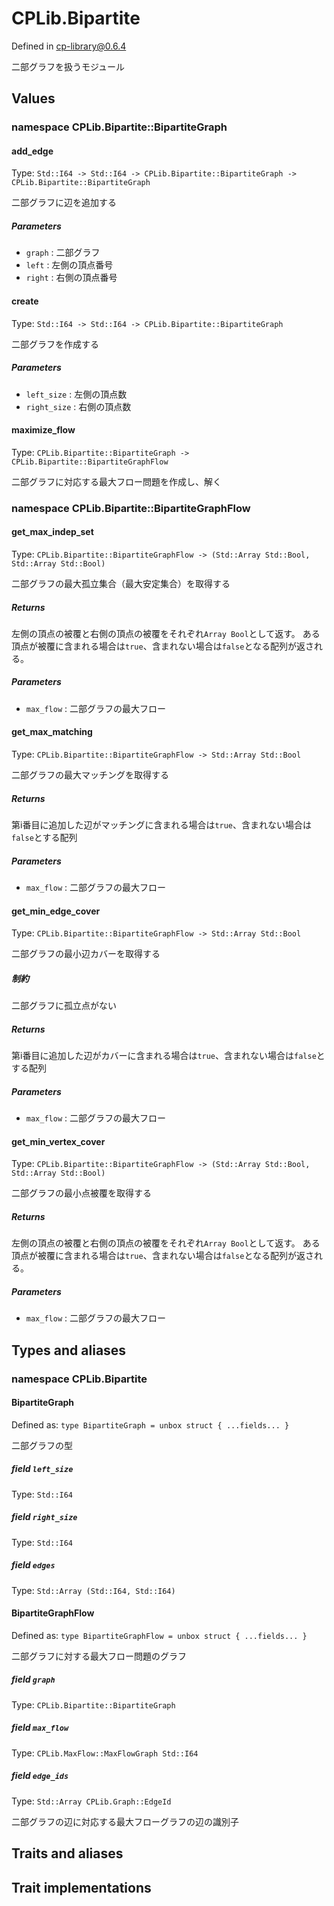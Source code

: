 # CPLib.Bipartite

Defined in cp-library@0.6.4

二部グラフを扱うモジュール

## Values

### namespace CPLib.Bipartite::BipartiteGraph

#### add_edge

Type: `Std::I64 -> Std::I64 -> CPLib.Bipartite::BipartiteGraph -> CPLib.Bipartite::BipartiteGraph`

二部グラフに辺を追加する

##### Parameters

- `graph` : 二部グラフ
- `left` : 左側の頂点番号
- `right` : 右側の頂点番号

#### create

Type: `Std::I64 -> Std::I64 -> CPLib.Bipartite::BipartiteGraph`

二部グラフを作成する

##### Parameters

- `left_size` : 左側の頂点数
- `right_size` : 右側の頂点数

#### maximize_flow

Type: `CPLib.Bipartite::BipartiteGraph -> CPLib.Bipartite::BipartiteGraphFlow`

二部グラフに対応する最大フロー問題を作成し、解く

### namespace CPLib.Bipartite::BipartiteGraphFlow

#### get_max_indep_set

Type: `CPLib.Bipartite::BipartiteGraphFlow -> (Std::Array Std::Bool, Std::Array Std::Bool)`

二部グラフの最大孤立集合（最大安定集合）を取得する

##### Returns

左側の頂点の被覆と右側の頂点の被覆をそれぞれ`Array Bool`として返す。
ある頂点が被覆に含まれる場合は`true`、含まれない場合は`false`となる配列が返される。

##### Parameters

- `max_flow` : 二部グラフの最大フロー

#### get_max_matching

Type: `CPLib.Bipartite::BipartiteGraphFlow -> Std::Array Std::Bool`

二部グラフの最大マッチングを取得する

##### Returns

第i番目に追加した辺がマッチングに含まれる場合は`true`、含まれない場合は`false`とする配列

##### Parameters

- `max_flow` : 二部グラフの最大フロー

#### get_min_edge_cover

Type: `CPLib.Bipartite::BipartiteGraphFlow -> Std::Array Std::Bool`

二部グラフの最小辺カバーを取得する

##### 制約

二部グラフに孤立点がない

##### Returns

第i番目に追加した辺がカバーに含まれる場合は`true`、含まれない場合は`false`とする配列

##### Parameters

- `max_flow` : 二部グラフの最大フロー

#### get_min_vertex_cover

Type: `CPLib.Bipartite::BipartiteGraphFlow -> (Std::Array Std::Bool, Std::Array Std::Bool)`

二部グラフの最小点被覆を取得する

##### Returns

左側の頂点の被覆と右側の頂点の被覆をそれぞれ`Array Bool`として返す。
ある頂点が被覆に含まれる場合は`true`、含まれない場合は`false`となる配列が返される。

##### Parameters

- `max_flow` : 二部グラフの最大フロー

## Types and aliases

### namespace CPLib.Bipartite

#### BipartiteGraph

Defined as: `type BipartiteGraph = unbox struct { ...fields... }`

二部グラフの型

##### field `left_size`

Type: `Std::I64`

##### field `right_size`

Type: `Std::I64`

##### field `edges`

Type: `Std::Array (Std::I64, Std::I64)`

#### BipartiteGraphFlow

Defined as: `type BipartiteGraphFlow = unbox struct { ...fields... }`

二部グラフに対する最大フロー問題のグラフ

##### field `graph`

Type: `CPLib.Bipartite::BipartiteGraph`

##### field `max_flow`

Type: `CPLib.MaxFlow::MaxFlowGraph Std::I64`

##### field `edge_ids`

Type: `Std::Array CPLib.Graph::EdgeId`

二部グラフの辺に対応する最大フローグラフの辺の識別子

## Traits and aliases

## Trait implementations